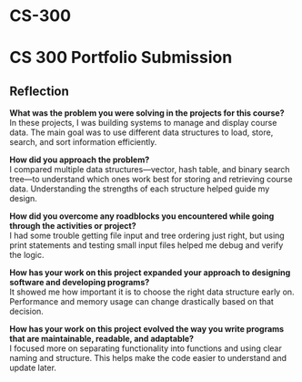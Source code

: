 # CS-300
# CS 300 Portfolio Submission

## Reflection

**What was the problem you were solving in the projects for this course?**  
In these projects, I was building systems to manage and display course data. The main goal was to use different data structures to load, store, search, and sort information efficiently.

**How did you approach the problem?**  
I compared multiple data structures—vector, hash table, and binary search tree—to understand which ones work best for storing and retrieving course data. Understanding the strengths of each structure helped guide my design.

**How did you overcome any roadblocks you encountered while going through the activities or project?**  
I had some trouble getting file input and tree ordering just right, but using print statements and testing small input files helped me debug and verify the logic.

**How has your work on this project expanded your approach to designing software and developing programs?**  
It showed me how important it is to choose the right data structure early on. Performance and memory usage can change drastically based on that decision.

**How has your work on this project evolved the way you write programs that are maintainable, readable, and adaptable?**  
I focused more on separating functionality into functions and using clear naming and structure. This helps make the code easier to understand and update later.
